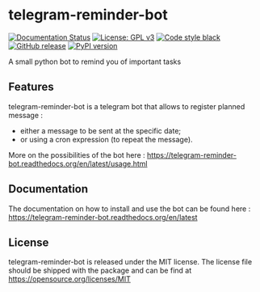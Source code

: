 # telegram-reminder-bot

[![Documentation Status](https://readthedocs.org/projects/telegram-reminder-bot/badge/?version=latest)](https://telegram-reminder-bot.readthedocs.io/en/latest/?badge=latest)
[![License: GPL v3](https://img.shields.io/badge/License-MIT-blue.svg)](https://www.gnu.org/licenses/MIT)
[![Code style black](https://img.shields.io/badge/code%20style-black-000000.svg)]("https://github.com/psf/black)
[![GitHub release](https://img.shields.io/github/release/nanoy42/telegram-reminder-bot.svg)](https://github.com/nanoy42/telegram-reminder-bot/releases/)
[![PyPI version](https://badge.fury.io/py/telegram-reminder-bot.svg)](https://badge.fury.io/py/telegram-reminder-bot)

A small python bot to remind you of important tasks

## Features

telegram-reminder-bot is a telegram bot that allows to register planned message :

* either a message to be sent at the specific date;
* or using a cron expression (to repeat the message).

More on the possibilities of the bot here : https://telegram-reminder-bot.readthedocs.org/en/latest/usage.html

## Documentation

The documentation on how to install and use the bot can be found here : https://telegram-reminder-bot.readthedocs.org/en/latest

## License

telegram-reminder-bot is released under the MIT license. The license file should be shipped with the package and can be find at https://opensource.org/licenses/MIT